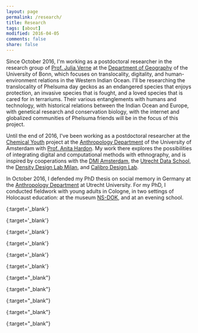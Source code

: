 ```yaml
---
layout: page
permalink: /research/
title: Research
tags: [about]
modified: 2016-04-05
comments: false
share: false
---
```


Since October 2016, I'm working as a postdoctoral researcher in the research group of [Prof. Julia Verne][verne] 
at the [Department of Geography][geobonn] of the University of Bonn, which focuses on translocality, digitality, 
and human-environment relations in the 
Western Indian Ocean. I'll be researching the translocality of Phelsuma day geckos as an endangered species that enjoys
protection, an invasive species that is fought, and a loved species that is cared for in terrariums. 
Their various entanglements with humans and technology, with historical relations between the Indian Ocean and Europe,
with genetical research and conservation biology, with the internet and globalized communities of Phelsuma friends
will be in the focus of this project.

Until the end of 2016, I've been working as a postdoctoral researcher at the [Chemical Youth][chem] 
project at the [Anthropology Department][uvaanthro] of the University of Amsterdam with [Prof. Anita Hardon][anita]. 
My work there explores the possibilities of integrating digital and computational methods
with ethnography, and is inspired by cooperations with the [DMI Amsterdam][dmi], the [Utrecht Data School][uds], 
the [Density Design Lab Milan][density], and [Calibro Design Lab][calibro].

In October 2016, I defended my PhD thesis on social memory in Germany at the [Anthropology Department][utrechtanthro] at 
Utrecht University. For my PhD, I conducted fieldwork with young adults in Cologne, in two
settings of Holocaust education: at the museum [NS-DOK][nsdok], and at an evening school.



[utrechtanthro]: http://www.uu.nl/en/organisation/faculty-of-social-and-behavioural-sciences/about-the-faculty/departments/cultural-anthropology
{:target='_blank'}

[nsdok]: http://www.museenkoeln.de/ns-dokumentationszentrum/pages/314.aspx
{:target='_blank'}

[chem]: http://chemicalyouth.org/
{:target='_blank'}

[uvaanthro]: http://www.uva.nl/en/disciplines/anthropology
{:target='_blank'}

[anita]: http://www.uva.nl/over-de-uva/organisatie/medewerkers/content/h/a/a.p.hardon/a.p.hardon.html
{:target='_blank'}

[dmi]: https://wiki.digitalmethods.net/Dmi/WebHome
{:target='_blank'}

[uds]: http://www.dataschool.nl/en/home-2/
{:target="_blank"}

[density]: http://www.densitydesign.org/
{:target="_blank"}

[calibro]: http://calib.ro/
{:target="_blank"}

[verne]: https://www.geographie.uni-bonn.de/forschung/wissenschaftliche-bereiche/geographische-entwicklungsforschung/staff/prof.-dr.-julia-verne-1
{:target="_blank"}

[geobonn]: https://www.geographie.uni-bonn.de/
{:target="_blank"}
